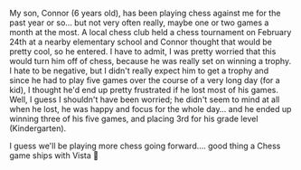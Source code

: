 My son, Connor (6 years old), has been playing chess against me for the past year or so&#8230; but not very often really, maybe one or two games a month at the most. A local chess club held a chess tournament on February 24th at a nearby elementary school and Connor thought that would be pretty cool, so he entered. I have to admit, I was pretty worried that this would turn him off of chess, because he was really set on winning a trophy. I hate to be negative, but I didn't really expect him to get a trophy and since&nbsp;he had to play five games over the course of a very long day (for a kid), I thought he'd end up pretty frustrated if he lost most of his games. Well, I guess I shouldn't have been worried; he didn't seem to mind at all when he lost, he was happy and focus for the whole day&#8230; and he ended up winning three of his five games, and placing 3rd for his grade level (Kindergarten).

I guess we'll be playing more chess going forward&#8230;. good thing a Chess game ships with Vista 🙂